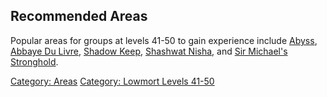 ## Recommended Areas

Popular areas for groups at levels 41-50 to gain experience include
[Abyss](Abyss "wikilink"), [Abbaye Du
Livre](Abbaye_Du_Livre "wikilink"), [Shadow
Keep](:Category:_Shadow_Keep "wikilink"), [Shashwat
Nisha](:Category:_Shashwat_Nisha "wikilink"), and [Sir Michael's
Stronghold](:Category:_Sir_Michael's_Stronghold "wikilink").

[Category: Areas](Category:_Areas "wikilink") [Category: Lowmort Levels
41-50](Category:_Lowmort_Levels_41-50 "wikilink")
